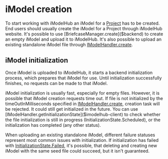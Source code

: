 # iModel creation

To start working with iModelHub an iModel for a [Project]($context-registry-client) has to be created. End users should usually create the iModel for a Project through iModelHub website. It's possible to use [BriefcaseManager.create]($backend) to create an empty iModel and upload it to iModelHub. It's also possible to upload an existing standalone iModel file through [IModelHandler.create]($imodelhub-client).

## iModel initialization

Once iModel is uploaded to iModelHub, it starts a backend initialization process, which prepares that iModel for use. Until initialization successfully finishes, no requests can be made to that iModel.

iModel initialization is usually fast, especially for empty files. However, it is possible that iModel creation requests time out. If file is not initialized by the timeOutInMilliseconds specified in [IModelHandler.create]($imodelhub-client), creation task will be rejected. It could still get initialized in the future. You can use [IModelHandler.getInitializationState]($imodelhub-client) to check whether the file initialization is still in progress (InitializationState.Scheduled), or the initialization has completed (any other status).

When uploading an existing standalone iModel, different failure statuses represent most common issues with initialization. If initialization has failed with [InitializationState.Failed]($imodelhub-client), it's possible, that deleting and creating new iModel with the same seed file could succeed, but it isn't guaranteed.
